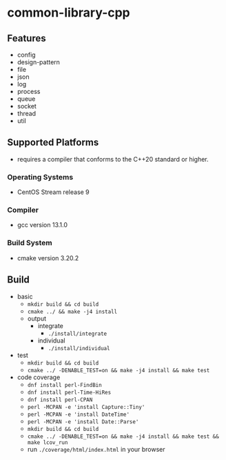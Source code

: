 # common-library-cpp

## Features
 - config
 - design-pattern
 - file
 - json
 - log
 - process
 - queue
 - socket
 - thread
 - util

## Supported Platforms
 - requires a compiler that conforms to the C++20 standard or higher.

### Operating Systems
 - CentOS Stream release 9

### Compiler
 - gcc version 13.1.0

### Build System
 - cmake version 3.20.2

## Build
 - basic
   - `mkdir build && cd build`
   - `cmake ../ && make -j4 install`
   - output
     - integrate
       - `./install/integrate`
     - individual
       - `./install/individual`
 - test
   - `mkdir build && cd build`
   - `cmake ../ -DENABLE_TEST=on && make -j4 install && make test`
 - code coverage
   - `dnf install perl-FindBin`
   - `dnf install perl-Time-HiRes`
   - `dnf install perl-CPAN`
   - `perl -MCPAN -e 'install Capture::Tiny'`
   - `perl -MCPAN -e 'install DateTime'`
   - `perl -MCPAN -e 'install Date::Parse'`
   - `mkdir build && cd build`
   - `cmake ../ -DENABLE_TEST=on && make -j4 install && make test && make lcov_run`
   - run `./coverage/html/index.html` in your browser
